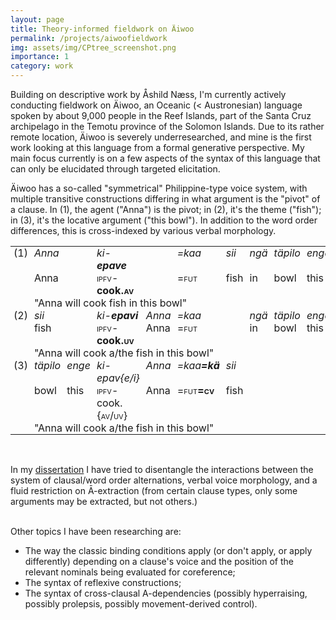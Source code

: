 ```yaml
---
layout: page
title: Theory-informed fieldwork on Äiwoo
permalink: /projects/aiwoofieldwork
img: assets/img/CPtree_screenshot.png
importance: 1
category: work
---
```


Building on descriptive work by Åshild Næss, I'm currently actively conducting fieldwork on Äiwoo, an Oceanic (< Austronesian) language spoken by about 9,000 people in the Reef Islands, part of the Santa Cruz archipelago in the Temotu province of the Solomon Islands. 
Due to its rather remote location, Äiwoo is severely underresearched, and mine is the first work looking at this language from a formal generative perspective. 
My main focus currently is on a few aspects of the syntax of this language that can only be elucidated through targeted elicitation. 

Äiwoo has a so-called "symmetrical" Philippine-type voice system, with multiple transitive constructions differing in what argument is the "pivot" of a clause.
In (1), the agent ("Anna") is the pivot; in (2), it's the theme ("fish"); in (3), it's the locative argument ("this bowl").
In addition to the word order differences, this is cross-indexed by various verbal morphology.
<style type="text/css">
.tg  {border-collapse:collapse;border-spacing:0;}
.tg td{border-color:black;border-style:solid;border-width:0px;overflow:hidden;padding:0px 5px;word-break:normal;}
.tg th{border-color:black;border-style:solid;border-width:0px;overflow:hidden;padding:0px 5px;word-break:normal;}
.tg .tg-0lax{text-align:left;vertical-align:top}
.tg .tg-8zwo{font-style:italic;text-align:left;vertical-align:top}
</style>
<table class="tg">
<tbody>
  <tr>
    <td class="tg-0lax">(1)</td>
    <td class="tg-8zwo" colspan="2">Anna</td>
    <td class="tg-8zwo">ki-<span style="font-weight:bold">epave</span></td>
    <td class="tg-8zwo"></td>
    <td class="tg-8zwo">=kaa</td>
    <td class="tg-8zwo">sii</td>
    <td class="tg-8zwo">ngä</td>
    <td class="tg-8zwo">täpilo</td>
    <td class="tg-8zwo">enge</td>
  </tr>
  <tr>
    <td class="tg-0lax"></td>
    <td class="tg-0lax" colspan="2">Anna</td>
    <td class="tg-0lax"><font style="font-variant: small-caps">ipfv</font>-<span style="font-weight:bold">cook<font style="font-variant: small-caps">.av</font></span></td>
    <td class="tg-0lax"></td>
    <td class="tg-0lax"><font style="font-variant: small-caps">=fut</font></td>
    <td class="tg-0lax">fish</td>
    <td class="tg-0lax">in</td>
    <td class="tg-0lax">bowl</td>
    <td class="tg-0lax">this</td>
  </tr>
  <tr>
    <td class="tg-0lax"></td>
    <td class="tg-0lax" colspan="9">"Anna will cook fish in this bowl"</td>
  </tr>
  <tr>
    <td class="tg-0lax">(2)</td>
    <td class="tg-8zwo" colspan="2">sii</td>
    <td class="tg-8zwo">ki-<span style="font-weight:bold">epavi</span></td>
    <td class="tg-8zwo">Anna</td>
    <td class="tg-8zwo">=kaa</td>
    <td class="tg-8zwo"></td>
    <td class="tg-8zwo">ngä</td>
    <td class="tg-8zwo">täpilo</td>
    <td class="tg-8zwo">enge</td>
  </tr>
  <tr>
    <td class="tg-0lax"></td>
    <td class="tg-0lax" colspan="2">fish</td>
    <td class="tg-0lax"><font style="font-variant: small-caps">ipfv</font>-<span style="font-weight:bold">cook<font style="font-variant: small-caps">.uv</font></span></td>
    <td class="tg-0lax">Anna</td>
    <td class="tg-0lax"><font style="font-variant: small-caps">=fut</font></td>
    <td class="tg-0lax"></td>
    <td class="tg-0lax">in</td>
    <td class="tg-0lax">bowl</td>
    <td class="tg-0lax">this</td>
  </tr>
  <tr>
    <td class="tg-0lax"></td>
    <td class="tg-0lax" colspan="9">"Anna will cook a/the fish in this bowl"</td>
  </tr>
  <tr>
    <td class="tg-0lax">(3)</td>
    <td class="tg-8zwo">täpilo</td>
    <td class="tg-8zwo">enge</td>
    <td class="tg-8zwo">ki-epav{e/i}</td>
    <td class="tg-8zwo">Anna</td>
    <td class="tg-8zwo">=kaa<span style="font-weight:bold">=kä</span></td>
    <td class="tg-8zwo">sii</td>
    <td class="tg-0lax"></td>
    <td class="tg-0lax"></td>
    <td class="tg-0lax"></td>
  </tr>
  <tr>
    <td class="tg-0lax"></td>
    <td class="tg-0lax">bowl</td>
    <td class="tg-0lax">this</td>
    <td class="tg-0lax"><font style="font-variant: small-caps">ipfv</font>-cook<font style="font-variant: small-caps">.{av/uv}</font></td>
    <td class="tg-0lax">Anna</td>
    <td class="tg-0lax"><font style="font-variant: small-caps">=fut<span style="font-weight:bold">=cv</span></font></td>
    <td class="tg-0lax">fish</td>
    <td class="tg-0lax"></td>
    <td class="tg-0lax"></td>
    <td class="tg-0lax"></td>
  </tr>
  <tr>
    <td class="tg-0lax"></td>
    <td class="tg-0lax" colspan="9">"Anna will cook a/the fish in this bowl"</td>
  </tr>
</tbody>
</table>
<br>

In my [dissertation](https://giovanniroversi.com/publications/) I have tried to disentangle the interactions between the system of clausal/word order alternations, verbal voice morphology, and a fluid restriction on Ā-extraction (from certain clause types, only some arguments may be extracted, but not others.)<br><br>

Other topics I have been researching are:
 - The way the classic binding conditions apply (or don't apply, or apply differently) depending on a clause's voice and the position of the relevant nominals being evaluated for coreference;
 - The syntax of reflexive constructions;
 - The syntax of cross-clausal A-dependencies (possibly hyperraising, possibly prolepsis, possibly movement-derived control).